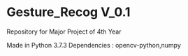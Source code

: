 # Gesture_Recog V_0.1
Repository for Major Project of 4th Year

Made in Python 3.7.3
Dependencies : opencv-python,numpy
